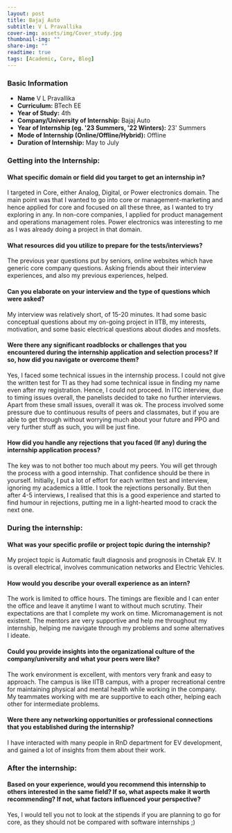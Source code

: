 ```yaml
---
layout: post
title: Bajaj Auto
subtitle: V L Pravallika
cover-img: assets/img/Cover_study.jpg
thumbnail-img: ""
share-img: ""
readtime: true
tags: [Academic, Core, Blog]
---
```


### Basic Information
 - **Name** V L Pravallika
 - **Curriculum:** BTech EE
 - **Year of Study:** 4th
 - **Company/University of Internship:** Bajaj Auto
 - **Year of Internship (eg. \'23 Summers, \'22 Winters):** 23' Summers
 - **Mode of Internship (Online/Offline/Hybrid):** Offline
 - **Duration of Internship:** May to July

### Getting into the Internship:

#### What specific domain or field did you target to get an internship in?

I targeted in Core, either Analog, Digital, or Power electronics domain. The main point was that I wanted to go into core or management-marketing and hence applied for core and focused on all these three, as I wanted to try exploring in any. In non-core companies, I applied for product management and operations management roles. Power electronics was interesting to me as I was already doing a project in that domain.

#### What resources did you utilize to prepare for the tests/interviews?

The previous year questions put by seniors, online websites which have generic core company questions. Asking friends about their interview experiences, and also my previous experiences, helped.

#### Can you elaborate on your interview and the type of questions which were asked?

My interview was relatively short, of 15-20 minutes. It had some basic conceptual questions about my on-going project in IITB, my interests, motivation, and some basic electrical questions about diodes and mosfets.

#### Were there any significant roadblocks or challenges that you encountered during the internship application and selection process? If so, how did you navigate or overcome them?

Yes, I faced some technical issues in the internship process. I could not give the written test for TI as they had some technical issue in finding my name even after my registration. Hence, I could not proceed. In ITC interview, due to timing issues overall, the panelists decided to take no further interviews. Apart from these small issues, overall it was ok. The process involved some pressure due to continuous results of peers and classmates, but if you are able to get through without worrying much about your future and PPO and very
further stuff as such, you will be just fine.

#### How did you handle any rejections that you faced (If any) during the internship application process?

The key was to not bother too much about my peers. You will get through the process with a good internship. That confidence should be there in yourself. Initially, I put a lot of effort for each written test and interview, ignoring my academics a little. I took the rejections personally. But then after 4-5 interviews, I realised that this is a good experience and started to find humour in rejections, putting me in a light-hearted mood to crack the next one.

### During the internship:

#### What was your specific profile or project topic during the internship?

My project topic is Automatic fault diagnosis and prognosis in Chetak EV. It is overall electrical, involves communication networks and Electric Vehicles.

#### How would you describe your overall experience as an intern?

The work is limited to office hours. The timings are flexible and I can enter the office and leave it anytime I want to without much scrutiny. Their expectations are that I complete my work on time. Micromanagement is not existent. The mentors are very supportive and help me throughout my internship, helping me navigate through my problems and some alternatives I ideate.

#### Could you provide insights into the organizational culture of the company/university and what your peers were like?

The work environment is excellent, with mentors very frank and easy to approach. The campus is like IITB campus, with a proper recreational centre for maintaining physical and mental health while working in the company. My teammates working with me are supportive to each other, helping each other for intermediate problems.

#### Were there any networking opportunities or professional connections that you established during the internship?

I have interacted with many people in RnD department for EV development, and gained a lot of insights from them about their work.

### After the internship:

#### Based on your experience, would you recommend this internship to others interested in the same field? If so, what aspects make it worth recommending? If not, what factors influenced your perspective?

Yes, I would tell you not to look at the stipends if you are planning to go for core, as they should not be compared with software internships ;)


